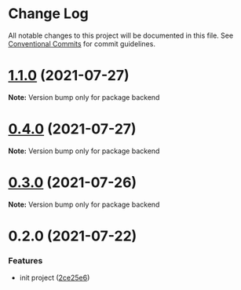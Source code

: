 # Change Log

All notable changes to this project will be documented in this file.
See [Conventional Commits](https://conventionalcommits.org) for commit guidelines.

# [1.1.0](https://github.com/xlx-tutorials/enterprise/compare/v0.4.0...v1.1.0) (2021-07-27)

**Note:** Version bump only for package backend





# [0.4.0](https://github.com/xlx-tutorials/enterprise/compare/v0.3.0...v0.4.0) (2021-07-27)

**Note:** Version bump only for package backend





# [0.3.0](https://github.com/xlx-tutorials/enterprise/compare/v0.2.0...v0.3.0) (2021-07-26)

**Note:** Version bump only for package backend





# 0.2.0 (2021-07-22)


### Features

* init project ([2ce25e6](https://github.com/xlx-tutorials/enterprise/commit/2ce25e632927bf031562a2501b4042f8743a6140))
